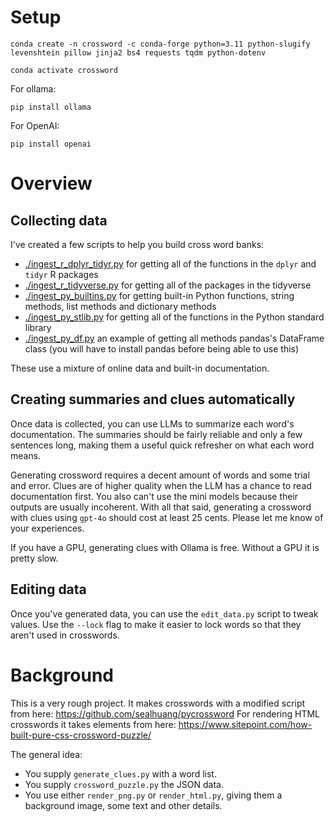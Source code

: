 # Setup

`conda create -n crossword -c conda-forge python=3.11 python-slugify levenshtein pillow jinja2 bs4 requests tqdm python-dotenv`

`conda activate crossword`


For ollama:

`pip install ollama`

For OpenAI:

`pip install openai`

# Overview

## Collecting data

I've created a few scripts to help you build cross word banks:

  * [./ingest_r_dplyr_tidyr.py](./ingest_r_dplyr_tidyr.py) for getting all of the functions in the `dplyr` and `tidyr` R packages
  * [./ingest_r_tidyverse.py](./ingest_r_tidyverse.py) for getting all of the packages in the tidyverse
  * [./ingest_py_builtins.py](./ingest_py_builtins.py) for getting built-in Python functions, string methods, list methods and dictionary methods
  * [./ingest_py_stlib.py](./ingest_py_stlib.py) for getting all of the functions in the Python standard library
  * [./ingest_py_df.py](./ingest_py_df.py) an example of getting all methods pandas's DataFrame class (you will have to install pandas before being able to use this)

These use a mixture of online data and built-in documentation.

## Creating summaries and clues automatically

Once data is collected, you can use LLMs to summarize each word's documentation. The summaries should be fairly reliable and only a few sentences long, making them a useful quick refresher on what each word means.

Generating crossword requires a decent amount of words and some trial and error. Clues are of higher quality when the LLM has a chance to read documentation first. You also can't use the mini models because their outputs are usually incoherent. With all that said, generating a crossword with clues using `gpt-4o` should cost at least 25 cents. Please let me know of your experiences.

If you have a GPU, generating clues with Ollama is free. Without a GPU it is pretty slow.

## Editing data

Once you've generated data, you can use the `edit_data.py` script to tweak values. Use the `--lock` flag to make it easier to lock words so that they aren't used in crosswords.

# Background

This is a very rough project. It makes crosswords with a modified script from here: https://github.com/sealhuang/pycrossword For rendering HTML crosswords it takes elements from here: https://www.sitepoint.com/how-built-pure-css-crossword-puzzle/

The general idea:

  - You supply `generate_clues.py` with a word list.
  - You supply `crossword_puzzle.py` the JSON data.
  - You use either `render_png.py` or `render_html.py`, giving them a background image, some text and other details.
